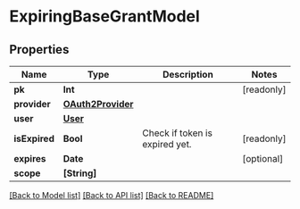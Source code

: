 # ExpiringBaseGrantModel

## Properties
Name | Type | Description | Notes
------------ | ------------- | ------------- | -------------
**pk** | **Int** |  | [readonly] 
**provider** | [**OAuth2Provider**](OAuth2Provider.md) |  | 
**user** | [**User**](User.md) |  | 
**isExpired** | **Bool** | Check if token is expired yet. | [readonly] 
**expires** | **Date** |  | [optional] 
**scope** | **[String]** |  | 

[[Back to Model list]](../README.md#documentation-for-models) [[Back to API list]](../README.md#documentation-for-api-endpoints) [[Back to README]](../README.md)


